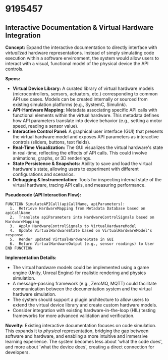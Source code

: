 # 9195457

## Interactive Documentation & Virtual Hardware Integration

**Concept:** Expand the interactive documentation to directly interface with *virtualized* hardware representations. Instead of simply simulating code execution within a software environment, the system would allow users to interact with a visual, functional model of the physical device the API controls.

**Specs:**

*   **Virtual Device Library:** A curated library of virtual hardware models (microcontrollers, sensors, actuators, etc.) corresponding to common API use cases. Models can be created internally or sourced from existing simulation platforms (e.g., SystemC, Simulink).
*   **API-Hardware Mapping:** Metadata associating specific API calls with functional elements within the virtual hardware.  This metadata defines how API parameters translate into device behavior (e.g., setting a motor speed, reading a sensor value).
*   **Interactive Control Panel:** A graphical user interface (GUI) that presents the virtual hardware model and exposes API parameters as interactive controls (sliders, buttons, text fields). 
*   **Real-Time Visualization:**  The GUI visualizes the virtual hardware's state in real-time, reflecting the effects of API calls. This could involve animations, graphs, or 3D renderings.
*   **State Persistence & Snapshots:**  Ability to save and load the virtual hardware's state, allowing users to experiment with different configurations and scenarios.
*   **Debugging & Instrumentation:** Tools for inspecting internal state of the virtual hardware, tracing API calls, and measuring performance.

**Pseudocode (API Interaction Flow):**

```
FUNCTION SimulateAPICall(apiCallName, apiParameters):
  1.  Retrieve HardwareMapping from Metadata Database based on apiCallName
  2.  Translate apiParameters into HardwareControlSignals based on HardwareMapping
  3.  Apply HardwareControlSignals to VirtualHardwareModel
  4.  Update VirtualHardwareState based on VirtualHardwareModel's response
  5.  Render updated VirtualHardwareState in GUI
  6.  Return VirtualHardwareOutput (e.g., sensor readings) to User
END FUNCTION
```

**Implementation Details:**

*   The virtual hardware models could be implemented using a game engine (Unity, Unreal Engine) for realistic rendering and physics simulation.
*   A message-passing framework (e.g., ZeroMQ, MQTT) could facilitate communication between the documentation system and the virtual hardware simulation.
*   The system should support a plugin architecture to allow users to extend the virtual device library and create custom hardware models.
*   Consider integration with existing hardware-in-the-loop (HIL) testing frameworks for more advanced validation and verification.

**Novelty:** Existing interactive documentation focuses on code simulation. This expands it to *physical* representation, bridging the gap between software and hardware, and enabling a more intuitive and immersive learning experience.  The system becomes less about 'what the code does', and more about 'what the device does', creating a direct connection for developers.